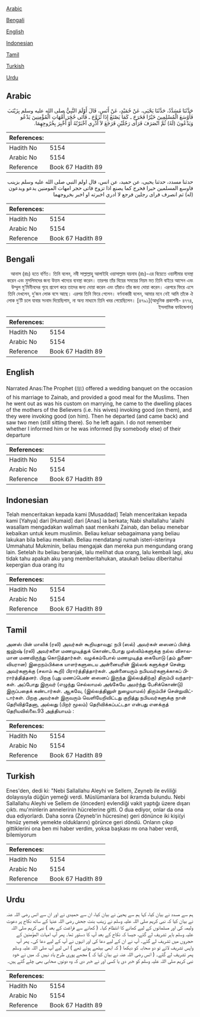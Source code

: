 [Arabic](#arabic)

[Bengali](#bengali)

[English](#english)

[Indonesian](#indonesian)

[Tamil](#tamil)

[Turkish](#turkish)

[Urdu](#urdu)

## Arabic


<div dir="rtl" lang="ar" style={{fontSize:'larger',backgroundColor:'#f8f9fa',padding:20}}>
حَدَّثَنَا مُسَدَّدٌ، حَدَّثَنَا يَحْيَى، عَنْ حُمَيْدٍ، عَنْ أَنَسٍ، قَالَ أَوْلَمَ النَّبِيُّ صلى الله عليه وسلم بِزَيْنَبَ فَأَوْسَعَ الْمُسْلِمِينَ خَيْرًا فَخَرَجَ ـ كَمَا يَصْنَعُ إِذَا تَزَوَّجَ ـ فَأَتَى حُجَرَ أُمَّهَاتِ الْمُؤْمِنِينَ يَدْعُو وَيَدْعُونَ ‏(‏لَهُ‏)‏ ثُمَّ انْصَرَفَ فَرَأَى رَجُلَيْنِ فَرَجَعَ لاَ أَدْرِي آخْبَرْتُهُ أَوْ أُخْبِرَ بِخُرُوجِهِمَا‏.‏
</div>
<div style={{backgroundColor:'#f8f9fa',padding:20, marginBottom: 10}}><table> <thead> <tr> <th>References:</th> <th></th> </tr> </thead> <tbody><tr><td>Hadith No</td><td>5154</td></tr><tr><td>Arabic No</td><td>5154</td></tr><tr><td>Reference</td><td>Book 67 Hadith 89</td></tr></tbody></table></div>


<div dir="rtl" lang="ar" style={{fontSize:'larger',backgroundColor:'#f8f9fa',padding:20}}>
حدثنا مسدد، حدثنا يحيى، عن حميد، عن انس، قال اولم النبي صلى الله عليه وسلم بزينب فاوسع المسلمين خيرا فخرج كما يصنع اذا تزوج فاتى حجر امهات المومنين يدعو ويدعون (له) ثم انصرف فراى رجلين فرجع لا ادري اخبرته او اخبر بخروجهما
</div>
<div style={{backgroundColor:'#f8f9fa',padding:20, marginBottom: 10}}><table> <thead> <tr> <th>References:</th> <th></th> </tr> </thead> <tbody><tr><td>Hadith No</td><td>5154</td></tr><tr><td>Arabic No</td><td>5154</td></tr><tr><td>Reference</td><td>Book 67 Hadith 89</td></tr></tbody></table></div>

## Bengali


<div dir="rtl" lang="bn" style={{fontSize:'larger',backgroundColor:'#f8f9fa',padding:20}}>
আনাস (রাঃ) হতে বর্ণিত। তিনি বলেন, নবী সাল্লাল্লাহু আলাইহি ওয়াসাল্লাম যয়নাব (রাঃ)-এর বিয়েতে ওয়ালীমার ব্যবস্থা করেন এবং মুসলিমদের জন্য উত্তম খাদ্যের ব্যবস্থা করেন। তারপর তাঁর বিয়ের সময়ের নিয়ম মত তিনি বাইরে আসেন এবং উম্মুল মু’মিনীনদের গৃহে প্রবেশ করে তাদের জন্য দোয়া করেন এবং তাঁরাও তাঁর জন্য দোয়া করেন। এরপরে ফিরে এসে তিনি দেখলেন, দু’জন লোক বসে আছে। এরপর তিনি ফিরে গেলেন। বর্ণনাকারী বলেন, আমার মনে নেই আমি তাঁকে ঐ লোক দু’টি চলে যাবার সংবাদ দিয়েছিলাম, না অন্য মাধ্যমে তিনি খবর পেয়েছিলেন। [৪৭৯১](আধুনিক প্রকাশনী- ৪৭৭৪, ইসলামিক ফাউন্ডেশন)
</div>
<div style={{backgroundColor:'#f8f9fa',padding:20, marginBottom: 10}}><table> <thead> <tr> <th>References:</th> <th></th> </tr> </thead> <tbody><tr><td>Hadith No</td><td>5154</td></tr><tr><td>Arabic No</td><td>5154</td></tr><tr><td>Reference</td><td>Book 67 Hadith 89</td></tr></tbody></table></div>

## English


<div dir="ltr" lang="en" style={{fontSize:'larger',backgroundColor:'#f8f9fa',padding:20}}>
Narrated Anas:The Prophet (ﷺ) offered a wedding banquet on the occasion of his marriage to Zainab, and provided a good meal for the Muslims. Then he went out as was his custom on marrying, he came to the dwelling places of the mothers of the Believers (i.e. his wives) invoking good (on them), and they were invoking good (on him). Then he departed (and came back) and saw two men (still sitting there). So he left again. I do not remember whether I informed him or he was informed (by somebody else) of their departure
</div>
<div style={{backgroundColor:'#f8f9fa',padding:20, marginBottom: 10}}><table> <thead> <tr> <th>References:</th> <th></th> </tr> </thead> <tbody><tr><td>Hadith No</td><td>5154</td></tr><tr><td>Arabic No</td><td>5154</td></tr><tr><td>Reference</td><td>Book 67 Hadith 89</td></tr></tbody></table></div>

## Indonesian


<div dir="ltr" lang="id" style={{fontSize:'larger',backgroundColor:'#f8f9fa',padding:20}}>
Telah menceritakan kepada kami [Musaddad] Telah menceritakan kepada kami [Yahya] dari [Humaid] dari [Anas] ia berkata; Nabi shallallahu 'alaihi wasallam mengadakan walimah saat menikahi Zainab, dan beliau menebar kebaikan untuk keum muslimin. Beliau keluar sebagaimana yang beliau lakukan bila beliau menikah. Beliau mendatangi rumah isteri-isterinya Ummahatul Mukminin, beliau mengajak dan mereka pun mengundang orang lain. Setelah itu beliau beranjak, lalu melihat dua orang, lalu kembali lagi, aku tidak tahu apakah aku yang memberitahukan, ataukah beliau diberitahui kepergian dua orang itu
</div>
<div style={{backgroundColor:'#f8f9fa',padding:20, marginBottom: 10}}><table> <thead> <tr> <th>References:</th> <th></th> </tr> </thead> <tbody><tr><td>Hadith No</td><td>5154</td></tr><tr><td>Arabic No</td><td>5154</td></tr><tr><td>Reference</td><td>Book 67 Hadith 89</td></tr></tbody></table></div>

## Tamil


<div dir="ltr" lang="ta" style={{fontSize:'larger',backgroundColor:'#f8f9fa',padding:20}}>
அனஸ் பின் மாலிக் (ரலி) அவர்கள் கூறியதாவது: நபி (ஸல்) அவர்கள் ஸைனப் பின்த் ஜஹ்ஷ் (ரலி) அவர்களை மணமுடித்துக் கொண்டபோது முஸ்லிம்களுக்கு நல்ல விசாலமான மணவிருந்து கொடுத்தார்கள். வழக்கம்போல் மணமுடித்த கையோடு (தம் துணைவியரான) இறைநம்பிக்கை யாளர்களுடைய அன்னையரின் இல்லங் களுக்குச் சென்று அவர்களுக்கு (சலாம் கூறி) பிரார்த்தித்தார்கள். அன்னையரும் நபியவர்களுக்காகப் பிரார்த்தித்தனர். பிறகு (புது மணப்பெண் ஸைனப் இருந்த இல்லத்திற்கு) திரும்பி வந்தார்கள். அப்போது இருவர் (எழுந்து செல்லாமல் அங்கேயே அமர்ந்து பேசிக்கொண்டு) இருப்பதைக் கண்டார்கள். ஆகவே, (இல்லத்தினுள் நுழையாமல்) திரும்பிச் சென்றுவிட்டார்கள். பிறகு அவர்கள் இருவரும் வெளியேறிவிட்டது குறித்து நபியவர்களுக்கு நான் தெரிவித்தேனா, அல்லது (பிறர் மூலம்) தெரிவிக்கப்பட்டதா என்பது எனக்குத் தெரியவில்லை.93 அத்தியாயம் :
</div>
<div style={{backgroundColor:'#f8f9fa',padding:20, marginBottom: 10}}><table> <thead> <tr> <th>References:</th> <th></th> </tr> </thead> <tbody><tr><td>Hadith No</td><td>5154</td></tr><tr><td>Arabic No</td><td>5154</td></tr><tr><td>Reference</td><td>Book 67 Hadith 89</td></tr></tbody></table></div>

## Turkish


<div dir="ltr" lang="tr" style={{fontSize:'larger',backgroundColor:'#f8f9fa',padding:20}}>
Enes'den, dedi ki: "Nebi Sallallahu Aleyhi ve Sellem, Zeyneb ile evliliği dolayısıyla düğün yemeği verdi. Müslümanlara bol ikramda bulundu. Nebi Sallallahu Aleyhi ve Sellem de (önceden) evlendiği vakit yaptığı üzere dışarı çıktı. mu'minlerin annelerinin hücrelerine gitti. O dua ediyor, onlar da ona dua ediyorlardı. Daha sonra (Zeyneb'in hücresine) geri dönünce iki kişi(yi henüz yemek yemekte olduklarını) görünce geri döndü. Onların çıkıp gittiklerini ona ben mi haber verdim, yoksa başkası mı ona haber verdi, bilemiyorum
</div>
<div style={{backgroundColor:'#f8f9fa',padding:20, marginBottom: 10}}><table> <thead> <tr> <th>References:</th> <th></th> </tr> </thead> <tbody><tr><td>Hadith No</td><td>5154</td></tr><tr><td>Arabic No</td><td>5154</td></tr><tr><td>Reference</td><td>Book 67 Hadith 89</td></tr></tbody></table></div>

## Urdu


<div dir="rtl" lang="ur" style={{fontSize:'larger',backgroundColor:'#f8f9fa',padding:20}}>
ہم سے مسدد نے بیان کیا، کہا ہم سے یحییٰ نے بیان کیا، ان سے حمیدی نے اور ان سے انس رضی اللہ عنہ نے بیان کیا کہ نبی کریم صلی اللہ علیہ وسلم نے زینب بنت جحش رضی اللہ عنہا کے ساتھ نکاح پر دعوت ولیمہ کی اور مسلمانوں کے لیے کھانے کا انتظام کیا۔ ( کھانے سے فراغت کے بعد ) نبی کریم صلی اللہ علیہ وسلم باہر تشریف لے گئے، جیسا کہ نکاح کے بعد آپ کا دستور تھا۔ پھر آپ امہات المؤمنین کے حجروں میں تشریف لے گئے۔ آپ نے ان کے لیے دعا کی اور انہوں نے آپ کے لیے دعا کی۔ پھر آپ واپس تشریف لائے تو دو صحابہ کو دیکھا ( کہ ابھی بیٹھے ہوئے تھے ) اس لیے آپ صلی اللہ علیہ وسلم پھر تشریف لے گئے۔ ( انس رضی اللہ عنہ نے بیان کیا کہ ) مجھے پوری طرح یاد نہیں کہ میں نے خود نبی کریم صلی اللہ علیہ وسلم کو خبر دی یا کسی اور نے خبر دی کہ وہ دونوں صحابی بھی چلے گئے ہیں۔
</div>
<div style={{backgroundColor:'#f8f9fa',padding:20, marginBottom: 10}}><table> <thead> <tr> <th>References:</th> <th></th> </tr> </thead> <tbody><tr><td>Hadith No</td><td>5154</td></tr><tr><td>Arabic No</td><td>5154</td></tr><tr><td>Reference</td><td>Book 67 Hadith 89</td></tr></tbody></table></div>